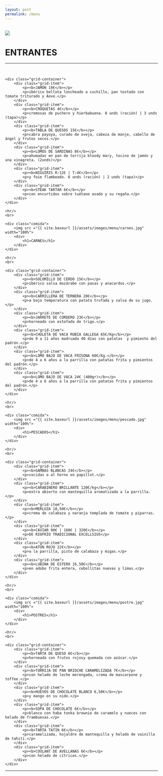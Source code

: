 ```yaml
---
layout: post
permalink: /menu
---
```


<br>
<div id="menucomida">
<div class="comida">
    <img src ="{{ site.baseurl }}/assets/images/menu/entrantes.jpg">
    <div>
        <h1>ENTRANTES</h1>
    </div>
</div>


<hr/>
<br>


    <div class="grid-container">
        <div class="grid-item">
            <p><b>JAMÓN 19€</b></p>
            <p>ibérico bellota loncheado a cuchillo, pan tostado con tomate triturado y Aove.</p>
        </div>
        <div class="grid-item">
            <p><b>CROQUETAS 4€</b></p>
            <p>cremosas de puchero y hierbabuena. 8 unds (ración) | 3 unds (tapa)</p>  
        </div>
        <div class="grid-item">
            <p><b>TABLA DE QUESOS 15€</b></p>
            <p>cabra payoya, curado de oveja, cabeza de monje, cabello de ángel y frutos secos.</p>  
        </div>  
        <div class="grid-item">
            <p><b>LOMOS DE SARDINAS 8€</b></p>
            <p>ahumadas en pan de torrija bloody mary, tocino de jamón y una vinagreta. (2unds)</p> 
        </div>
        <div class="grid-item">
            <p><b>NIGUIRIS R:12€ | T:4€</b></p>
            <p>y foie flambeado. 6 unds (ración) | 2 unds (tapa)</p> 
        </div>
        <div class="grid-item">
            <p><b>STEAK TARTAR 6€</b></p>
            <p>con encurtidos sobre tuétano asado y su regaña.</p> 
        </div>
    </div>

    <hr/>
    <br>

    <div class="comida">
        <img src ="{{ site.baseurl }}/assets/images/menu/carnes.jpg" width="100%">
        <div>
            <h1>CARNES</h1>
        </div>
    </div>

    <hr/>
    <br>

    <div class="grid-container">
        <div class="grid-item">
            <p><b>SOLOMILLO DE CERDO 15€</b></p>
            <p>ibérico salsa mozárabe con pasas y anacardos.</p>
        </div>
        <div class="grid-item">
            <p><b>CARRILLERA DE TERNERA 20€</b></p>
            <p>a baja temperatura con patata trufada y salsa de su jugo.</p>  
        </div>
        <div class="grid-item">
            <p><b>JARRETE DE CORDERO 23€</b></p>
            <p>horneado con estofado de trigo.</p>  
        </div>  
        <div class="grid-item">
            <p><b>CHULETA DE VACA RUBIA GALLEGA 65€/Kg</b></p>
            <p>de 9 a 11 años madruada 40 días con patatas  y pimiento del padrón.</p> 
        </div>
        <div class="grid-item">
            <p><b>LOMO BAJO DE VACA FRISONA 60€/Kg.</b></p>
            <p>de 4 a 6 años a la parrilla con patatas frita y pimientos del padrón.</p> 
        </div>
        <div class="grid-item">
            <p><b>LOMO BAJO DE VACA 24€ (400gr)</b></p>
            <p>de 4 a 6 años a la parrilla con patatas frita y pimientos del padrón.</p> 
        </div>
    </div>

    <hr/>
    <br>

    <div class="comida">
        <img src ="{{ site.baseurl }}/assets/images/menu/pescado.jpg" width="100%">
        <div>
            <h1>PESCADOS</h1>
        </div>
    </div>

    <hr/>
    <br>

    <div class="grid-container">
        <div class="grid-item">
            <p><b>GAMBAS BLANCAS 24€</b></p>
            <p>cocidas o al horno en papillot.</p>
        </div>
        <div class="grid-item">
            <p><b>CARABINERO BRILLANTE 120€/kg</b></p>
            <p>extra abierto con mantequilla aromatizada a la parrilla.</p>  
        </div>
        <div class="grid-item">
            <p><b>MERLUZA 18,50€</b></p>
            <p>crema de calabaza y naranja templada de tomate y piparras.</p> 
        </div>
        <div class="grid-item">
            <p><b>CAVIAR 90€ | 160€ | 320€</b></p>
            <p>DE RIOFRÍO TRADICIONAL EXCELLSIUS</p>  
        </div>  
        <div class="grid-item">
            <p><b>ATÚN ROJO 22€</b></p>
            <p>a la parrilla, pisto de calabaza y migas.</p> 
        </div>
        <div class="grid-item">
            <p><b>LUBINA DE ESTERO 16,50€</b></p>
            <p>en adobo frita entera, cebollitas nuevas y limas.</p> 
        </div>
    </div>

    <hr/>
    <br>

    <div class="comida">
        <img src ="{{ site.baseurl }}/assets/images/menu/postre.jpg" width="100%">
        <div>
            <h1>POSTRES</h1>
        </div>
    </div>

    <hr/>
    <br>

    <div class="grid-container">
        <div class="grid-item">
            <p><b>TARTA DE QUESO 6€</b></p>
            <p>horneada con frutos rojosy quemada con azúcar.</p>
        </div>
        <div class="grid-item">
            <p><b>TORRIJA DE PAN BRIOCHE CARAMELIZADA 7€</b></p>
            <p>con helado de leche merengada, crema de mascarpone y toffee.</p>  
        </div>
        <div class="grid-item">
            <p><b>HUEVOS DE CHOCOLATE BLANCO 6,50€</b></p>
            <p>y mango en su nido.</p>  
        </div>  
        <div class="grid-item">
            <p><b>SOPA DE CHOCOLATE 6€</b></p>
            <p>blanco con haba tonka brownie de caramelo y nueces con helado de frambuesas.</p> 
        </div>
        <div class="grid-item">
            <p><b>TARTA TATIN 6€</b></p>
            <p>caramelizada, hojaldre de mantequilla y helado de vainilla de tahití.</p> 
        </div>
        <div class="grid-item">
            <p><b>COULANT DE AVELLANAS 6€</b></p>
            <p>con helado de cítricos.</p> 
        </div>
    </div>
</div>
<hr/>
<br>

